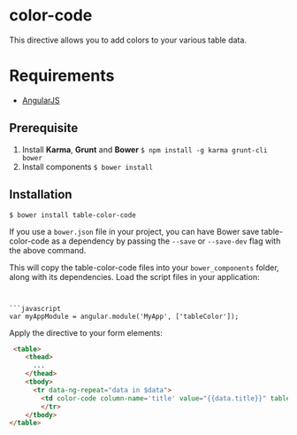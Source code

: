 # color-code

This directive allows you to add colors to your various table data.

# Requirements

- [AngularJS](http://angularjs.org/)

## Prerequisite

1. Install **Karma**, **Grunt** and **Bower**
  `$ npm install -g karma grunt-cli bower`
2. Install components
  `$ bower install`

## Installation

`$ bower install table-color-code`

If you use a `bower.json` file in your project, you can have Bower save table-color-code as a dependency by passing the `--save` or `--save-dev` flag with the above command.

This will copy the table-color-code files into your `bower_components` folder, along with its dependencies. Load the script files in your application:

<script type="text/javascript" src="bower_components/angular/angular.js"></script>
<script type="text/javascript" src="bower_components/table-color-code/js/color-code.js"></script>
```


```javascript
var myAppModule = angular.module('MyApp', ['tableColor']);
```

Apply the directive to your form elements:

```html
 <table>
    <thead>
      ...
    </thead>
    <tbody>
      <tr data-ng-repeat="data in $data">
        <td color-code column-name='title' value="{{data.title}}" table-data="$data"></td>
        </tr>
    </tbody>
</table>
```
